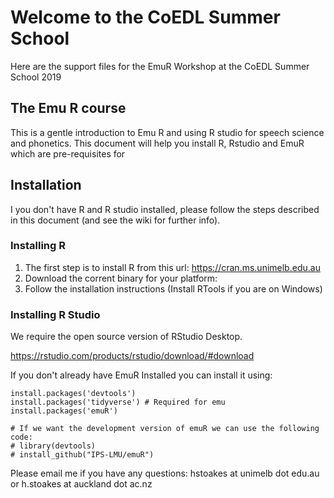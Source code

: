# Welcome to the CoEDL Summer School
Here are the support files for the EmuR Workshop at the CoEDL Summer School 2019

## The Emu R course

This is a gentle introduction to Emu R and using R studio for speech science and phonetics. This document will help you install R, Rstudio and EmuR which are pre-requisites for 

## Installation
I you don't have R and R studio installed, please follow the steps described in this document (and see the wiki for further info).

### Installing R
1. The first step is to install R from this url: https://cran.ms.unimelb.edu.au
2. Download the corrent binary for your platform:
3. Follow the installation instructions (Install RTools if you are on Windows)

### Installing R Studio
We require the open source version of RStudio Desktop.

https://rstudio.com/products/rstudio/download/#download

If you don't already have EmuR Installed you can install it using:

```{r installation_emu}
install.packages('devtools')
install.packages('tidyverse') # Required for emu
install.packages('emuR')

# If we want the development version of emuR we can use the following code:
# library(devtools)
# install_github("IPS-LMU/emuR")
```
Please email me if you have any questions: hstoakes at unimelb dot edu.au or h.stoakes at auckland dot ac.nz
